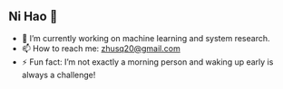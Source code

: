 ## Ni Hao 👋
- 🔭 I’m currently working on machine learning and system research.
- 📫 How to reach me: zhusq20@gmail.com
- ⚡ Fun fact: I’m not exactly a morning person and waking up early is always a challenge!
<!--
**zhusq20/zhusq20** is a ✨ _special_ ✨ repository because its `README.md` (this file) appears on your GitHub profile.

Here are some ideas to get you started:
-->
<!--
- 🌱 I’m currently learning ...
- 👯 I’m looking to collaborate on ...
- 🤔 I’m looking for help with ...
- 💬 Ask me about ...
- 😄 Pronouns: ...
- ⚡ Fun fact: ...
-->
